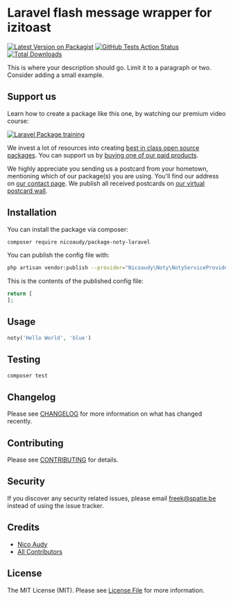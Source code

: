 # Laravel flash message wrapper for izitoast

[![Latest Version on Packagist](https://img.shields.io/packagist/v/spatie/noty.svg?style=flat-square)](https://packagist.org/packages/spatie/noty)
[![GitHub Tests Action Status](https://img.shields.io/github/workflow/status/spatie/noty/run-tests?label=tests)](https://github.com/spatie/noty/actions?query=workflow%3Arun-tests+branch%3Amaster)
[![Total Downloads](https://img.shields.io/packagist/dt/spatie/noty.svg?style=flat-square)](https://packagist.org/packages/spatie/noty)

This is where your description should go. Limit it to a paragraph or two. Consider adding a small example.

## Support us

Learn how to create a package like this one, by watching our premium video course:

[![Laravel Package training](https://spatie.be/github/package-training.jpg)](https://laravelpackage.training)

We invest a lot of resources into creating [best in class open source packages](https://spatie.be/open-source). You can support us by [buying one of our paid products](https://spatie.be/open-source/support-us).

We highly appreciate you sending us a postcard from your hometown, mentioning which of our package(s) you are using. You'll find our address on [our contact page](https://spatie.be/about-us). We publish all received postcards on [our virtual postcard wall](https://spatie.be/open-source/postcards).

## Installation

You can install the package via composer:

```bash
composer require nicoaudy/package-noty-laravel
```

You can publish the config file with:

```bash
php artisan vendor:publish --provider="Nicoaudy\Noty\NotyServiceProvider"
```

This is the contents of the published config file:

```php
return [
];
```

## Usage

```php
noty('Hello World', 'blue')
```

## Testing

```bash
composer test
```

## Changelog

Please see [CHANGELOG](CHANGELOG.md) for more information on what has changed recently.

## Contributing

Please see [CONTRIBUTING](CONTRIBUTING.md) for details.

## Security

If you discover any security related issues, please email freek@spatie.be instead of using the issue tracker.

## Credits

-   [Nico Audy](https://github.com/NicoAudy)
-   [All Contributors](../../contributors)

## License

The MIT License (MIT). Please see [License File](LICENSE.md) for more information.
